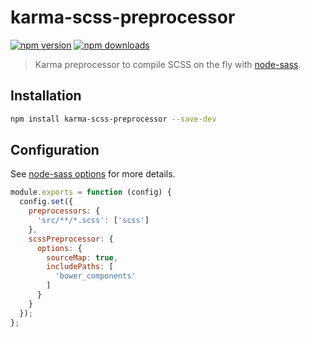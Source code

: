 karma-scss-preprocessor
=======================

[![npm version](https://img.shields.io/npm/v/karma-scss-preprocessor.svg)](https://www.npmjs.org/package/karma-scss-preprocessor)
[![npm downloads](https://img.shields.io/npm/dm/karma-scss-preprocessor.svg)](https://www.npmjs.org/package/karma-scss-preprocessor)

> Karma preprocessor to compile SCSS on the fly with [node-sass](https://www.npmjs.com/package/node-sass).


Installation
------------

```bash
npm install karma-scss-preprocessor --save-dev
```


Configuration
-------------

See [node-sass options](https://www.npmjs.com/package/node-sass) for more
details.

```js
module.exports = function (config) {
  config.set({
    preprocessors: {
      'src/**/*.scss': ['scss']
    },
    scssPreprocessor: {
      options: {
        sourceMap: true,
        includePaths: [
          'bower_components'
        ]
      }
    }
  });
};
```

